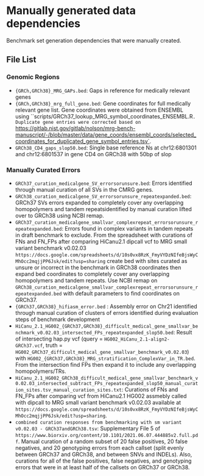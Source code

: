 # Manually generated data dependencies
Benchmark set generation dependencies that were manually created.

## File List

### Genomic Regions
* `{GRCh,GRCh38}_MRG_GAPs.bed`: Gaps in reference for medically relevant genes
* `{GRCh,GRCh38}_mrg_full_gene.bed`: Gene coordinates for full medically relevant gene list. Gene coordinates were obtained from ENSEMBL using ``scripts/GRCh37_lookup_MRG_symbol_coordinates_ENSEMBL.R`. Duplicate gene entries were corrected based on `https://gitlab.nist.gov/gitlab/nolson/mrg-bench-manuscript/-/blob/master/data/gene_coords/ensembl_coords/selected_coordinates_for_duplicated_gene_symbol_entries.tsv`. 
* `GRCh38_CD4_gaps_slop50.bed`: Single base reference Ns at chr12:6801301 and chr12:6801537 in gene CD4 on GRCh38 with 50bp of slop

### Manually Curated Errors
* `GRCh37_curation_medicalgene_SV_errorsorunsure.bed`: Errors identified through manual curation of all SVs in the CMRG genes.
* `GRCh38_curation_medicalgene_SV_errorsorunsure_repeatexpanded.bed`: GRCh37 SVs errors expanded to completely cover any overlapping homopolymers and tandem repeatsidentified by manual curation lifted over to GRCh38 using NCBI remap.
* `GRCh37_curation_medicalgene_smallvar_complexrepeat_errorsorunsure_repeatexpanded.bed`: Errors found in complex variants in tandem repeats in draft benchmark to exclude. From the spreadsheet with curations of FNs and FN_FPs after comparing HiCanu2.1 dipcall vcf to MRG small variant benchmark v0.02.03 `https://docs.google.com/spreadsheets/d/10s0vx8RzK_FmyVYDzNIfeBjsWyCMhOcc2mqjjPP6Jsk/edit?usp=sharing` create bed with sites curated as unsure or incorrect in the benchmark in GRCh38 coordinates then expand bed coordinates to completely cover any overlapping homopolymers and tandem repeats. Use NCBI remap on `GRCh38_curation_medicalgene_smallvar_complexrepeat_errorsorunsure_repeatexpanded.bed` with default parameters to find coordinates on GRCh37.
* `{GRCh37,GRCh38}_hifiasm_error.bed` : Assembly error on Chr21 identified through manual curation of clusters of errors identified during evaluation steps of benchmark development
* `HiCanu_2.1_HG002_{GRCh37,GRCh38}_difficult_medical_gene_smallvar_benchmark_v0.02.03_intersected_FPs_repeatexpanded_slop50.bed`: Result of intersecting hap.py vcf (query = `HG002_HiCanu_2.1-align2-GRCh37.vcf`, truth = `HG002_GRCh37_difficult_medical_gene_smallvar_benchmark_v0.02.03`) with `HG002_{GRCh37,GRCh38}_MRG_stratification_ComplexVar_in_TR.bed`. From the intersection find FPs then expand it to include any overlapping homopolymers/TRs.
* `HiCanu_2.1_HG002_GRCh38_difficult_medical_gene_smallvar_benchmark_v0.02.03_intersected_subtract_FPs_repeatexpanded_slop50_manual_curation_sites.tsv_manual_curation_sites.txt`: Curations of FNs and FN_FPs after comparing vcf from HiCanu2.1 HG002 assmebly called with dipcall to MRG small variant benchmark v0.02.03 available at `https://docs.google.com/spreadsheets/d/10s0vx8RzK_FmyVYDzNIfeBjsWyCMhOcc2mqjjPP6Jsk/edit?usp=sharing`.
* `combined curation responses from benchmarking with sm variant v0.02.03 - GRCh37andGRCh38.tsv`: Supplementary File 5 of `https://www.biorxiv.org/content/10.1101/2021.06.07.444885v2.full.pdf`. Manual curation of a random subset of 20 false positives, 20 false negatives, and 20 genotyping errors from each callset (split evenly between GRCh37 and GRCh38, and between SNVs and INDELs). Also, curations for all of the false positives, false negatives, and genotyping errors that were in at least half of the callsets on GRCh37 or GRCh38.



